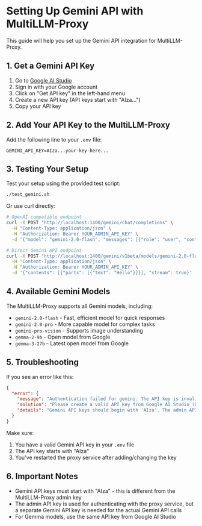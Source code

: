 # Setting Up Gemini API with MultiLLM-Proxy

This guide will help you set up the Gemini API integration for MultiLLM-Proxy.

## 1. Get a Gemini API Key

1. Go to [Google AI Studio](https://aistudio.google.com)
2. Sign in with your Google account
3. Click on "Get API key" in the left-hand menu
4. Create a new API key (API keys start with "AIza...")
5. Copy your API key

## 2. Add Your API Key to the MultiLLM-Proxy

Add the following line to your `.env` file:

```
GEMINI_API_KEY=AIza...your-key-here...
```

## 3. Testing Your Setup

Test your setup using the provided test script:

```bash
./test_gemini.sh
```

Or use curl directly:

```bash
# OpenAI-compatible endpoint
curl -X POST "http://localhost:1400/gemini/chat/completions" \
  -H "Content-Type: application/json" \
  -H "Authorization: Bearer YOUR_ADMIN_API_KEY" \
  -d '{"model": "gemini-2.0-flash", "messages": [{"role": "user", "content": "Hello"}], "stream": true}'

# Direct Gemini API endpoint
curl -X POST "http://localhost:1400/gemini/v1beta/models/gemini-2.0-flash:generateContent" \
  -H "Content-Type: application/json" \
  -H "Authorization: Bearer YOUR_ADMIN_API_KEY" \
  -d '{"contents": [{"parts": [{"text": "Hello"}]}], "stream": true}'
```

## 4. Available Gemini Models

The MultiLLM-Proxy supports all Gemini models, including:

- `gemini-2.0-flash` - Fast, efficient model for quick responses
- `gemini-2.0-pro` - More capable model for complex tasks
- `gemini-pro-vision` - Supports image understanding
- `gemma-2-9b` - Open model from Google
- `gemma-3-27b` - Latest open model from Google

## 5. Troubleshooting

If you see an error like this:

```json
{
  "error": {
    "message": "Authentication failed for gemini. The API key is invalid or does not have access to the requested model.",
    "solution": "Please create a valid API key from Google AI Studio (https://aistudio.google.com) and update your .env file with GEMINI_API_KEY=your-key",
    "details": "Gemini API keys should begin with 'AIza'. The admin API key cannot be used directly - you need to obtain a specific Gemini API key and add it to your .env file."
  }
}
```

Make sure:
1. You have a valid Gemini API key in your `.env` file
2. The API key starts with "AIza"
3. You've restarted the proxy service after adding/changing the key

## 6. Important Notes

- Gemini API keys must start with "AIza" - this is different from the MultiLLM-Proxy admin key
- The admin API key is used for authenticating with the proxy service, but a separate Gemini API key is needed for the actual Gemini API calls
- For Gemma models, use the same API key from Google AI Studio 